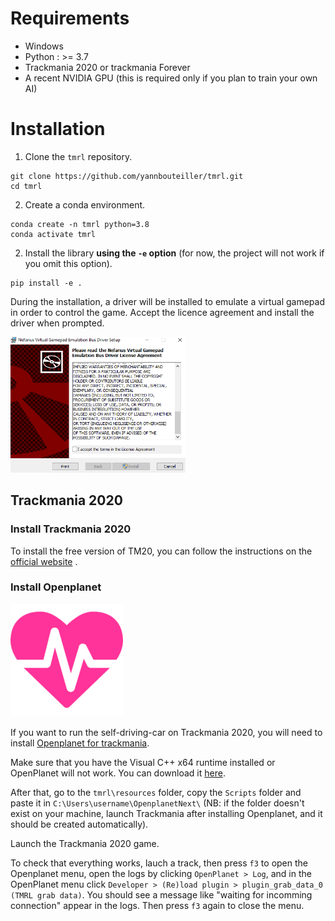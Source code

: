 # Requirements
* Windows
* Python : >= 3.7
* Trackmania 2020 or trackmania Forever
* A recent NVIDIA GPU (this is required only if you plan to train your own AI)

# Installation

1. Clone the `tmrl` repository.
```shell
git clone https://github.com/yannbouteiller/tmrl.git
cd tmrl
```
2. Create a conda environment.
```shell
conda create -n tmrl python=3.8
conda activate tmrl
```

2. Install the library **using the `-e` option** (for now, the project will not work if you omit this option).
```shell
pip install -e .
```
During the installation, a driver will be installed to emulate a virtual gamepad in order to control the game.
Accept the licence agreement and install the driver when prompted.

![Image](img/Nefarius1.png)

## Trackmania 2020

### Install Trackmania 2020
To install the free version of TM20, you can follow the instructions on the [official website](https://www.trackmania.com/) .

### Install Openplanet

![Image](img/openplanet.png)

If you want to run the self-driving-car on Trackmania 2020, you will need to install 
[Openplanet for trackmania](https://openplanet.nl/).

Make sure that you have the Visual C++ x64 runtime installed or OpenPlanet will not work. You can download it [here](https://aka.ms/vs/16/release/vc_redist.x64.exe).

After that, go to the `tmrl\resources` folder, copy the `Scripts` folder and paste it in `C:\Users\username\OpenplanetNext\`
(NB: if the folder doesn't exist on your machine, launch Trackmania after installing Openplanet, and it should be created automatically).

Launch the Trackmania 2020 game.

To check that everything works, lauch a track, then press `f3` to open the Openplanet menu, open the logs by clicking `OpenPlanet > Log`, and in the OpenPlanet menu click `Developer > (Re)load plugin > plugin_grab_data_0 (TMRL grab data)`.
You should see a message like "waiting for incomming connection" appear in the logs.
Then press `f3` again to close the menu.
